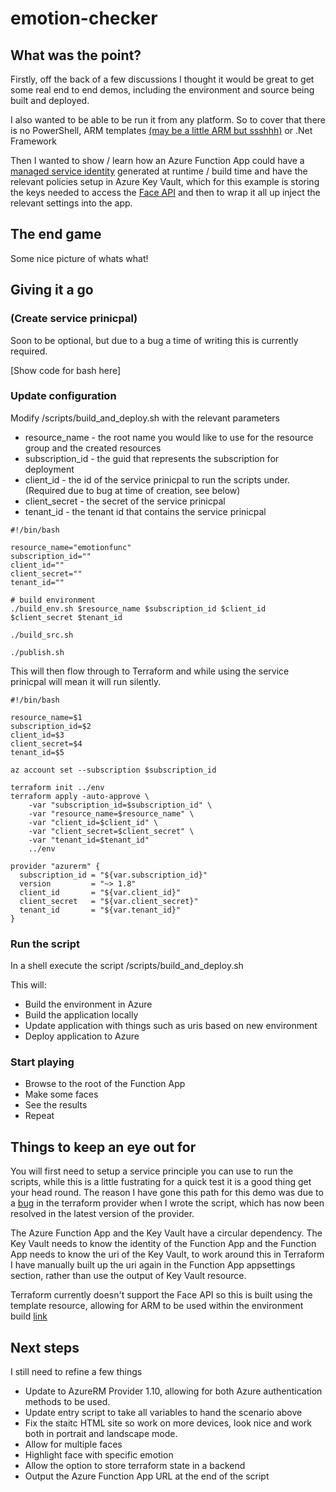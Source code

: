 # emotion-checker

## What was the point?

Firstly, off the back of a few discussions I thought it would be great to get some real end to end demos, including the environment and source being built and deployed.

I also wanted to be able to be run it from any platform. So to cover that there is no PowerShell, ARM templates [(may be a little ARM but ssshhh)](https://www.terraform.io/docs/providers/azurerm/r/template_deployment.html) or .Net Framework

Then I wanted to show / learn how an Azure Function App could have a [managed service identity](https://docs.microsoft.com/en-us/azure/app-service/app-service-managed-service-identity) generated at runtime / build time and have the relevant policies setup in Azure Key Vault, which for this example is storing the keys needed to access the [Face API](https://azure.microsoft.com/en-us/services/cognitive-services/face/) and then to wrap it all up inject the relevant settings into the app.

## The end game

Some nice picture of whats what!

## Giving it a go

### (Create service prinicpal)

Soon to be optional, but due to a bug a time of writing this is currently required.

[Show code for bash here]

### Update configuration

Modify /scripts/build_and_deploy.sh with the relevant parameters

* resource_name -  the root name you would like to use for the resource group and the created resources
* subscription_id - the guid that represents the subscription for deployment
* client_id - the id of the service prinicpal to run the scripts under. (Required due to bug at time of creation, see below)
* client_secret - the secret of the service prinicpal
* tenant_id - the tenant id that contains the service prinicpal

```
#!/bin/bash

resource_name="emotionfunc"
subscription_id=""
client_id=""
client_secret=""
tenant_id=""

# build environment
./build_env.sh $resource_name $subscription_id $client_id $client_secret $tenant_id

./build_src.sh

./publish.sh
```

This will then flow through to Terraform and while using the service prinicpal will mean it will run silently.

```
#!/bin/bash

resource_name=$1
subscription_id=$2
client_id=$3
client_secret=$4
tenant_id=$5

az account set --subscription $subscription_id

terraform init ../env
terraform apply -auto-approve \
    -var "subscription_id=$subscription_id" \
    -var "resource_name=$resource_name" \
    -var "client_id=$client_id" \
    -var "client_secret=$client_secret" \
    -var "tenant_id=$tenant_id"
    ../env
```

```
provider "azurerm" {
  subscription_id = "${var.subscription_id}"
  version         = "~> 1.8"
  client_id       = "${var.client_id}"
  client_secret   = "${var.client_secret}"
  tenant_id       = "${var.tenant_id}"
}
```

### Run the script

In a shell execute the script /scripts/build_and_deploy.sh

This will:

* Build the environment in Azure
* Build the application locally
* Update application with things such as uris based on new environment
* Deploy application to Azure

### Start playing

* Browse to the root of the Function App
* Make some faces
* See the results
* Repeat

## Things to keep an eye out for

You will first need to setup a service principle you can use to run the scripts, while this is a little fustrating for a quick test it is a good thing get your head round. The reason I have gone this path for this demo was due to a [bug](https://github.com/terraform-providers/terraform-provider-azurerm/issues/656) in the terraform provider when I wrote the script, which has now been resolved in the latest version of the provider.

The Azure Function App and the Key Vault have a circular dependency. The Key Vault needs to know the identity of the Function App and the Function App needs to know the uri of the Key Vault, to work around this in Terraform I have manually built up the uri again in the Function App appsettings section, rather than use the output of Key Vault resource.

Terraform currently doesn't support the Face API so this is built using the template resource, allowing for ARM to be used within the environment build [link](https://www.terraform.io/docs/providers/azurerm/r/template_deployment.html)

## Next steps

I still need to refine a few things

* Update to AzureRM Provider 1.10, allowing for both Azure authentication methods to be used.
* Update entry script to take all variables to hand the scenario above
* Fix the staitc HTML site so work on more devices, look nice and work both in portrait and landscape mode.
* Allow for multiple faces
* Highlight face with specific emotion
* Allow the option to store terraform state in a backend
* Output the Azure Function App URL at the end of the script